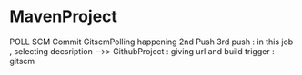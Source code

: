 # MavenProject
POLL SCM Commit 
GitscmPolling happening
2nd Push
3rd push : in this job , selecting decsription -->> GithubProject : giving url and build trigger : gitscm
